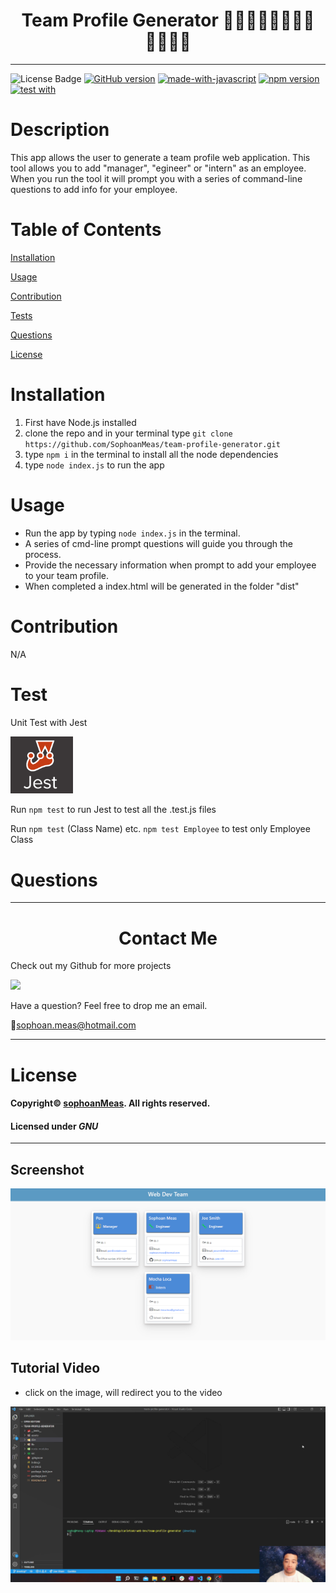 

<h1 align="center">Team Profile Generator 🧑‍✈️🤵‍♀️👩‍🔧🧑‍🔬👩‍🎓🧑‍🎓</h1>

---

![License Badge](https://img.shields.io/github/license/sophoanMeas/professional-readme-generator?&logo=GNU)
[![GitHub version](https://badge.fury.io/gh/sophoanMeas%2Fteam-profile-generator.svg)](https://badge.fury.io/gh/sophoanMeas%2Fteam-profile-generator.svg)
[![made-with-javascript](https://img.shields.io/badge/Made%20with-JavaScript-1f425f.svg)](https://www.javascript.com)
[![npm version](https://badge.fury.io/js/inquirer.svg)](https://badge.fury.io/js/inquirer)
[![test with](https://img.shields.io/badge/Test%20with-Jest-blue)](https://jestjs.io/)
# Description

This app allows the user to generate a team profile web application. This tool allows you to add "manager", "egineer" or "intern" as an employee. When you run the tool it will prompt you with a series of command-line questions to add info for your employee.

# Table of Contents

[Installation](#installation)

[Usage](#usage)

[Contribution](#contribution)

[Tests](#test)

[Questions](#questions)

[License](#license)

# Installation

1. First have Node.js installed
2. clone the repo and in your terminal type `git clone https://github.com/SophoanMeas/team-profile-generator.git`
3. type `npm i` in the terminal to install all the node dependencies
4. type `node index.js` to run the app
 
# Usage

- Run the app by typing `node index.js` in the terminal. 
- A series of cmd-line prompt questions will guide you through the process. 
- Provide the necessary information when prompt to add your employee to your team profile.
- When completed a index.html will be generated in the folder "dist"
# Contribution

N/A

# Test

Unit Test with Jest

[<img src="./assets/images/jestlogo.png" width="100" target="_blank"/>](https://jestjs.io/)

Run `npm test` to run Jest to test all the .test.js files

Run `npm test` (Class Name) etc. `npm test Employee` to test only Employee Class
# Questions

---

<h1 align="center">Contact Me</h1>


Check out my Github for more projects

[![](https://img.shields.io/badge/github-blue?style=for-the-badge)](https://github.com/sophoanMeas)

Have a question? Feel free to drop me an email.

📧[sophoan.meas@hotmail.com](mailto:sophoan.meas@hotmail.com)

---

# License

#### Copyright© [sophoanMeas](https://github.com/sophoanMeas). All rights reserved.
#### Licensed under *GNU*

---

## Screenshot
![Alt text](./assets/images/screenshot.png)


## Tutorial Video
- click on the image, will redirect you to the video

[![](./assets/images/tutorial.png)](https://drive.google.com/drive/folders/1YYWcJLq1BA4vXzimyM8-N440fhCn9gvu?usp=sharing)
